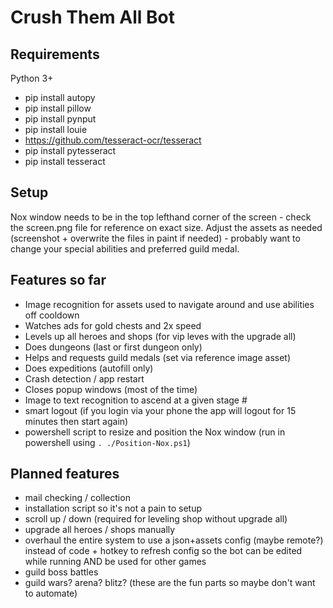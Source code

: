 # Crush Them All Bot

## Requirements

Python 3+

* pip install autopy
* pip install pillow
* pip install pynput
* pip install louie
* https://github.com/tesseract-ocr/tesseract
* pip install pytesseract
* pip install tesseract

## Setup

Nox window needs to be in the top lefthand corner of the screen - check the screen.png file for reference on exact size. Adjust the assets as needed (screenshot + overwrite the files in paint if needed) - probably want to change your special abilities and preferred guild medal.

## Features so far

* Image recognition for assets used to navigate around and use abilities off cooldown
* Watches ads for gold chests and 2x speed
* Levels up all heroes and shops (for vip leves with the upgrade all)
* Does dungeons (last or first dungeon only)
* Helps and requests guild medals (set via reference image asset)
* Does expeditions (autofill only)
* Crash detection / app restart
* Closes popup windows (most of the time)
* Image to text recognition to ascend at a given stage #
* smart logout (if you login via your phone the app will logout for 15 minutes then start again)
* powershell script to resize and position the Nox window (run in powershell using `. ./Position-Nox.ps1`)

## Planned features

* mail checking / collection
* installation script so it's not a pain to setup
* scroll up / down (required for leveling shop without upgrade all)
* upgrade all heroes / shops manually
* overhaul the entire system to use a json+assets config (maybe remote?) instead of code + hotkey to refresh config so the bot can be edited while running AND be used for other games
* guild boss battles
* guild wars? arena? blitz? (these are the fun parts so maybe don't want to automate)